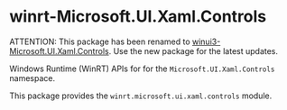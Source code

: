 <!-- warning: Please don't edit this file. It was automatically generated. -->

# winrt-Microsoft.UI.Xaml.Controls

ATTENTION: This package has been renamed to
[winui3-Microsoft.UI.Xaml.Controls](https://pypi.org/project/winui3-Microsoft.UI.Xaml.Controls/).
Use the new package for the latest updates.

Windows Runtime (WinRT) APIs for for the `Microsoft.UI.Xaml.Controls` namespace.

This package provides the `winrt.microsoft.ui.xaml.controls` module.
